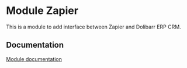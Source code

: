 Module Zapier
==============

This is a module to add interface between Zapier and Dolibarr ERP CRM.


Documentation
-------------

[Module documentation](https://wiki.bespo.et/index.php/Module_Zapier)
